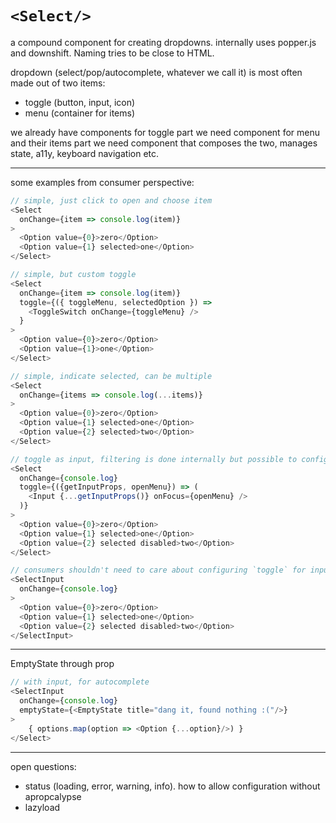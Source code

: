 # `<Select/>`

a compound component for creating dropdowns. internally uses popper.js
and downshift. Naming tries to be close to HTML.

dropdown (select/pop/autocomplete, whatever we call it) is most often made out of two items:
- toggle (button, input, icon)
- menu (container for items)

we already have components for toggle part
we need component for menu and their items part
we need component that composes the two, manages state, a11y, keyboard navigation etc.

---

some examples from consumer perspective:

```js
// simple, just click to open and choose item
<Select
  onChange={item => console.log(item)}
>
  <Option value={0}>zero</Option>
  <Option value={1} selected>one</Option>
</Select>
```

```js
// simple, but custom toggle
<Select
  onChange={item => console.log(item)}
  toggle={({ toggleMenu, selectedOption }) =>
    <ToggleSwitch onChange={toggleMenu} />
  }
>
  <Option value={0}>zero</Option>
  <Option value={1}>one</Option>
</Select>
```

```js
// simple, indicate selected, can be multiple
<Select
  onChange={items => console.log(...items)}
>
  <Option value={0}>zero</Option>
  <Option value={1} selected>one</Option>
  <Option value={2} selected>two</Option>
</Select>
```

```js
// toggle as input, filtering is done internally but possible to configure
<Select
  onChange={console.log}
  toggle={({getInputProps, openMenu}) => (
    <Input {...getInputProps()} onFocus={openMenu} />
  )}
>
  <Option value={0}>zero</Option>
  <Option value={1} selected>one</Option>
  <Option value={2} selected disabled>two</Option>
</Select>
```

```js
// consumers shouldn't need to care about configuring `toggle` for input, so we can expose abstracted version
<SelectInput
  onChange={console.log}
>
  <Option value={0}>zero</Option>
  <Option value={1} selected>one</Option>
  <Option value={2} selected disabled>two</Option>
</SelectInput>
```

---

EmptyState through prop

```js
// with input, for autocomplete
<SelectInput
  onChange={console.log}
  emptyState={<EmptyState title="dang it, found nothing :("/>}
>
    { options.map(option => <Option {...option}/>) }
</Select>
```

---

open questions:
* status (loading, error, warning, info). how to allow configuration without apropcalypse
* lazyload
